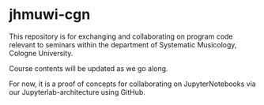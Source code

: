 # jhmuwi-cgn

This repository is for exchanging and collaborating on program code relevant to seminars within the department of Systematic Musicology, Cologne University.

Course contents will be updated as we go along.

For now, it is a proof of concepts for collaborating on JupyterNotebooks via our Jupyterlab-architecture using GitHub.
